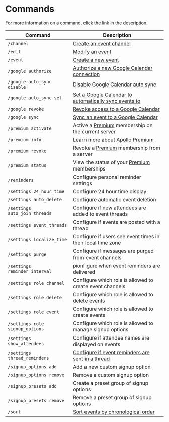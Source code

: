 # Commands

For more information on a command, click the link in the description.

| Command                         | Description        |
| ------------------------------- | ------------------ |
| `/channel`                      | [Create an event channel](./event_channels.md#create-an-event-channel) |
| `/edit`                         | [Modify an event](./modifying_events.md) |
| `/event`                        | [Create a new event](./creating_events.md) |
| `/google authorize`             | [Authorize a new Google Calendar connection](./google_calendar.md#connect-a-calendar) |
| `/google auto_sync disable`     | [Disable Google Calendar auto sync](./google_calendar.md#automatically-sync-events) |
| `/google auto_sync set`         | [Set a Google Calendar to automatically sync events to](./google_calendar.md#automatically-sync-events) |
| `/google revoke`                | [Revoke access to a Google Calendar](./google_calendar.md#disconnect-a-calendar) |
| `/google sync`                  | [Sync an event to a Google Calendar](./google_calendar.md#syncing-events) |
| `/premium activate`             | Active a [Premium](https://apollo.fyi/premium) membership on the current server |
| `/premium info`                 | Learn more about [Apollo Premium](https://apollo.fyi/premium) |
| `/premium revoke`               | Revoke a [Premium](https://apollo.fyi/premium) membership from a server |
| `/premium status`               | View the status of your [Premium](https://apollo.fyi/premium) memberships |
| `/reminders`                    | Configure personal reminder settings |
| `/settings 24_hour_time`        | Configure 24 hour time display |
| `/settings auto_delete`         | Configure automatic event deletion |
| `/settings auto_join_threads`   | Configure if new attendees are added to event threads |
| `/settings event_threads`       | Configure if events are posted with a thread |
| `/settings localize_time`       | Configure if users see event times in their local time zone |
| `/settings purge`               | Configure if messages are purged from event channels |
| `/settings reminder_interval`   | pionfigure when event reminders are delivered |
| `/settings role channel`        | Configure which role is allowed to create event channels |
| `/settings role delete`         | Configure which role is allowed to delete events |
| `/settings role event`          | Configure which role is allowed to create events |
| `/settings role signup_options` | Configure which role is allowed to manage signup options|
| `/settings show_attendees`      | Configure if attendee names are displayed on events |
| `/settings thread_reminders`    | [Configure if event reminders are sent in a thread](./reminders.md#channel-reminders) |
| `/signup_options add`           | Add a new custom signup option |
| `/signup_options remove`        | Remove a custom signup option |
| `/signup_presets add`           | Create a preset group of signup options |
| `/signup_presets remove`        | Remove a preset group of signup options |
| `/sort`                         | [Sort events by chronological order](./event_channels.md#sort-an-event-channel) |
